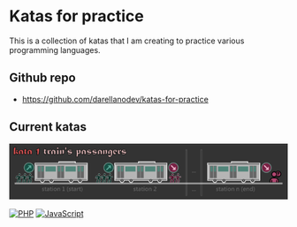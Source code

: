 # Katas for practice

This is a collection of katas that I am creating to practice various programming languages.

## Github repo

- <https://github.com/darellanodev/katas-for-practice>

## Current katas

![kata-1-title-trains-passengers](https://github.com/darellanodev/katas-for-practice/blob/main/katas/01-passengers/img/title.png?raw=true)

[![PHP](https://img.shields.io/badge/PHP-7.4-blue)](https://github.com/darellanodev/katas-for-practice/tree/main/katas/01-passengers/php)
[![JavaScript](https://img.shields.io/badge/JavaScript-ES6-yellow)](https://github.com/darellanodev/katas-for-practice/tree/main/katas/01-passengers/js)
